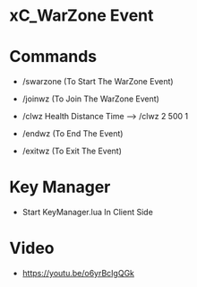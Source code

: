 # xC_WarZone Event

# Commands

- /swarzone (To Start The WarZone Event)

- /joinwz (To Join The WarZone Event)

- /clwz Health Distance Time --> /clwz 2 500 1

- /endwz (To End The Event)

- /exitwz (To Exit The Event)

# Key Manager

- Start KeyManager.lua In Client Side

# Video

- https://youtu.be/o6yrBcIgQGk